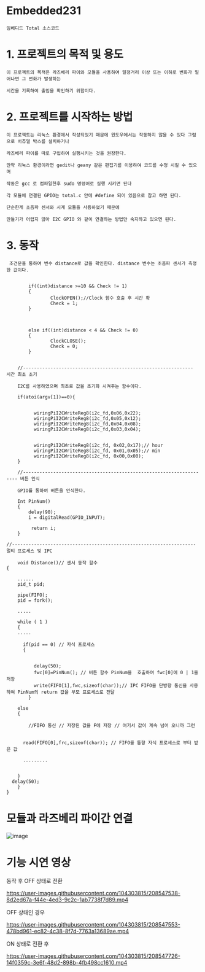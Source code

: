 # Embedded231
  
    임베디드 Total 소스코드


# 1. 프로젝트의 목적 및 용도 
  
  
    이 프로젝트의 목적은 라즈베리 파이와 모듈을 사용하여 일정거리 이상 또는 이하로 변화가 일어나면 그 변화가 발생하는
    
    시간을 기록하여 출입을 확인하기 위함이다.






 # 2. 프로젝트를 시작하는 방법
 
    이 프로젝트는 리눅스 환경에서 작성되었기 때문에 윈도우에서는 작동하지 않을 수 있다 그럼으로 버츄얼 박스를 설치하거나
   
    라즈베리 파이를 따로 구입하여 실행시키는 것을 권장한다.
 
    만약 리눅스 환경이라면 gedit나 geany 같은 편집기를 이용하여 코드를 수정 시킬 수 있으며
   
    작동은 gcc 로 컴파일한후 sudo 명령어로 실행 시키면 된다
 
    각 모듈에 연결된 GPIO는 total.c 안에 #define 되어 있음으로 참고 하면 된다.
 
    단순한게 초음파 센서와 시계 모듈을 사용하였기 때문에

    만들기가 어렵지 않아 I2C GPIO 와 같이 연결하는 방법만 숙지하고 있으면 된다.











# 3. 동작


     조건문을 통하여 변수 distance로 값을 확인한다. distance 변수는 초음파 센서가 측정한 값이다.
  

   		    if((int)distance >=10 && Check != 1)
		    {
				    ClockOPEN();//Clock 함수 호출 후 시간 확
				    Check = 1;
		    }

		
		
		    else if((int)distance < 4 && Check != 0)
		    {
				    ClockCLOSE();
				    Check = 0;
		    }
        
        
        //-------------------------------------------------------------- 시간 최초 초기
        
        I2C를 사용하였으며 최초로 값을 초기화 시켜주는 함수이다.
        
        if(atoi(argv[1])==0){
        
        
              wiringPiI2CWriteReg8(i2c_fd,0x06,0x22);
              wiringPiI2CWriteReg8(i2c_fd,0x05,0x12);
              wiringPiI2CWriteReg8(i2c_fd,0x04,0x08);
              wiringPiI2CWriteReg8(i2c_fd,0x03,0x04);


              wiringPiI2CWriteReg8(i2c_fd, 0x02,0x17);// hour
              wiringPiI2CWriteReg8(i2c_fd, 0x01,0x05);// min  
              wiringPiI2CWriteReg8(i2c_fd, 0x00,0x00); 
        }
		
        //-------------------------------------------------------------------- 버튼 인식
         
        GPIO를 통하여 버튼을 인식한다.
        
        Int PinNum()
        {
            delay(90);
            i = digitalRead(GPIO_INPUT);

             return i;
      	}
	
	//------------------------------------------------------------------- 멀티 프로세스 및 IPC

		void Distance()// 센서 동작 함수
	{

		......
		pid_t pid;

		pipe(FIFO);
		pid = fork();

		.....

	    while ( 1 )
	    {
		.....

	      if(pid == 0) // 자식 프로세스
	      {


			  delay(50);
			  fwc[0]=PinNum(); // 버튼 함수 PinNum을  호출하여 fwc[0]에 0 | 1을 저장
			  write(FIFO[1],fwc,sizeof(char));// IPC FIFO을 단방향 통신을 사용하여 PinNum의 return 값을 부모 프로세스로 전달
			}

		else
	    {  

			//FIFO 통신 // 저장된 값을 F에 저장 // 여기서 값이 계속 넘어 오니까 그런 


	      read(FIFO[0],frc,sizeof(char)); // FIFO를 통항 자식 프로세스로 부터 받은 값

	      .........

		
	    }
	  delay(50); 
		}
	}
	
	
	
# 모듈과 라즈베리 파이간 연결
![image](https://user-images.githubusercontent.com/104303815/208537651-6b177d9c-c81b-4372-8a94-970f4eaf507b.png)

# 기능 시연 영상



동작 후 OFF 상태로 전환


https://user-images.githubusercontent.com/104303815/208547538-8d2ed67a-f44e-4ed3-9c2c-1ab7738f7d89.mp4


OFF 상태인 경우


https://user-images.githubusercontent.com/104303815/208547553-478bd961-ec82-4c38-8f7d-7763a13689ae.mp4


ON 상태로 전환 후


https://user-images.githubusercontent.com/104303815/208547726-14f0359c-3e6f-48d2-898b-4fb498cc1610.mp4


